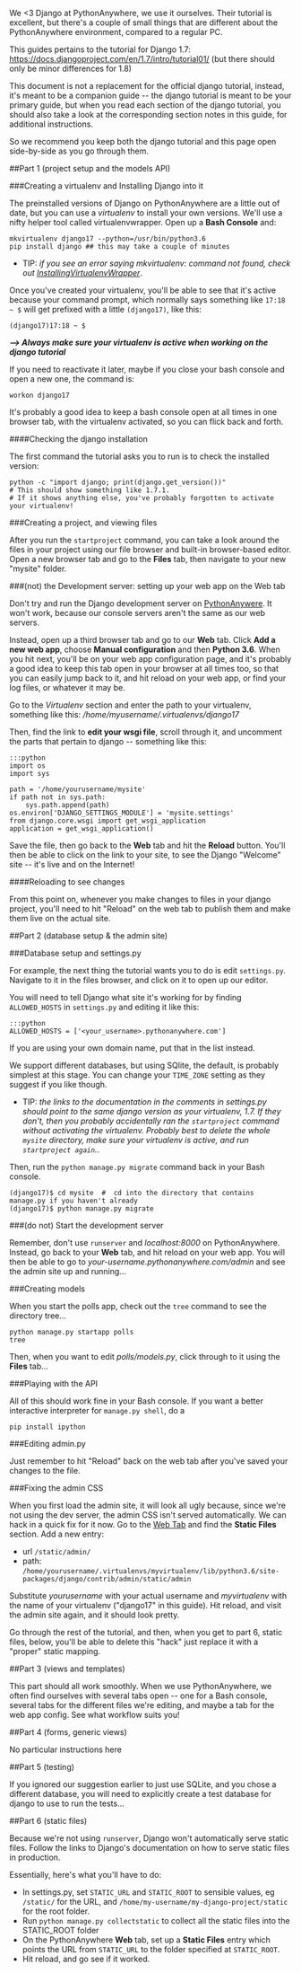 
<!--
.. title: Following the official Django Tutorial on PythonAnywhere
.. slug: FollowingTheDjangoTutorial
.. date: 2015-05-13 14:35:28 UTC+01:00
.. tags:
.. category:
.. link:
.. description:
.. type: text
-->



We &lt;3 Django at PythonAnywhere, we use it ourselves. Their tutorial is excellent, but there's a couple of small things that are different about the PythonAnywhere environment, compared to a regular PC.

This guides pertains to the tutorial for Django 1.7: <https://docs.djangoproject.com/en/1.7/intro/tutorial01/> (but there should only be minor differences for 1.8)

This document is not a replacement for the official django tutorial, instead, it's meant to be a companion guide -- the django tutorial is meant to be your primary guide, but when you read each section of the django tutorial, you should also take a look at the corresponding section notes in this guide, for additional instructions.

So we recommend you keep both the django tutorial and this page open side-by-side as you go through them.


##Part 1 (project setup and the models API)



###Creating a virtualenv and Installing Django into it


The preinstalled versions of Django on PythonAnywhere are a little out of date, but you can use a *virtualenv* to install your own versions. We'll use a nifty helper tool called virtualenvwrapper. Open up a **Bash Console** and:

    mkvirtualenv django17 --python=/usr/bin/python3.6
    pip install django ## this may take a couple of minutes


  * TIP: *if you see an error saying mkvirtualenv: command not found, check out [InstallingVirtualenvWrapper](/pages/InstallingVirtualenvWrapper)*.

Once you've created your virtualenv, you'll be able to see that it's active because your command prompt, which normally says something like `17:18 ~ $` will get prefixed with a little `(django17)`, like this:

    (django17)17:18 ~ $


***--&gt; Always make sure your virtualenv is active when working on the django tutorial***

If you need to reactivate it later, maybe if you close your bash console and open a new one, the command is:

    workon django17


It's probably a good idea to keep a bash console open at all times in one browser tab, with the virtualenv activated, so you can flick back and forth.


####Checking the django installation


The first command the tutorial asks you to run is to check the installed version:

    python -c "import django; print(django.get_version())"
    # This should show something like 1.7.1.
    # If it shows anything else, you've probably forgotten to activate your virtualenv!



###Creating a project, and viewing files


After you run the `startproject` command, you can take a look around the files in your project using our file browser and built-in browser-based editor. Open a new browser tab and go to the **Files** tab, then navigate to your new "mysite" folder.



###(not) the Development server: setting up your web app on the Web tab


Don't try and run the Django development server on [PythonAnywere](https://www.pythonanywhere.com/). It won't work, because our console servers aren't the same as our web servers.

Instead, open up a third browser tab and go to our **Web** tab. Click **Add a
new web app**, choose **Manual configuration** and then **Python 3.6**. When
you hit next, you'll be on your web app configuration page, and it's probably a
good idea to keep this tab open in your browser at all times too, so that you
can easily jump back to it, and hit reload on your web app, or find your log
files, or whatever it may be.

Go to the *Virtualenv* section and enter the path to your virtualenv, something like this: */home/myusername/.virtualenvs/django17*

Then, find the link to **edit your wsgi file**, scroll through it, and uncomment the parts that pertain to django -- something like this:


    :::python
    import os
    import sys

    path = '/home/yourusername/mysite'
    if path not in sys.path:
        sys.path.append(path)
    os.environ['DJANGO_SETTINGS_MODULE'] = 'mysite.settings'
    from django.core.wsgi import get_wsgi_application
    application = get_wsgi_application()



Save the file, then go back to the **Web** tab and hit the **Reload** button. You'll then be able to click on the link to your site, to see the Django "Welcome" site -- it's live and on the Internet!


####Reloading to see changes


From this point on, whenever you make changes to files in your django project, you'll need to hit "Reload" on the web tab to publish them and make them live on the actual site.


##Part 2 (database setup & the admin site)


###Database setup and settings.py


For example, the next thing the tutorial wants you to do is edit `settings.py`. Navigate to it in the files browser, and click on it to open up our editor.

You will need to tell Django what site it's working for by finding `ALLOWED_HOSTS` in `settings.py` and editing it like this:

    :::python
    ALLOWED_HOSTS = ['<your_username>.pythonanywhere.com']



If you are using your own domain name, put that in the list instead.

We support different databases, but using SQlite, the default, is probably simplest at this stage. You can change your `TIME_ZONE` setting as they suggest if you like though.

  * TIP: *the links to the documentation in the comments in settings.py should point to the same django version as your virtualenv, 1.7. If they don't, then you probably accidentally ran the `startproject` command without activating the virtualenv. Probably best to delete the whole `mysite` directory, make sure your virtualenv is active, and run `startproject again`.*.

Then, run the `python manage.py migrate` command back in your Bash console.

    (django17)$ cd mysite  #  cd into the directory that contains manage.py if you haven't already
    (django17)$ python manage.py migrate



###(do not) Start the development server


Remember, don't use `runserver` and *localhost:8000* on PythonAnywhere. Instead, go back to your **Web** tab, and hit reload on your web app. You will then be able to go to *your-username.pythonanywhere.com/admin* and see the admin site up and running...


###Creating models


When you start the polls app, check out the `tree` command to see the directory tree...

    python manage.py startapp polls
    tree


Then, when you want to edit *polls/models.py*, click through to it using the **Files** tab...


###Playing with the API


All of this should work fine in your Bash console. If you want a better interactive interpreter for `manage.py shell`, do a

    pip install ipython



###Editing admin.py


Just remember to hit "Reload" back on the web tab after you've saved your changes to the file.


###Fixing the admin CSS


When you first load the admin site, it will look all ugly because, since we're not using the dev server, the admin CSS isn't served automatically. We can hack in a quick fix for it now. Go to the [Web Tab](https://www.pythonanywhere.com/web_app_setup) and find the **Static Files** section. Add a new entry:

  * url `/static/admin/`
  * path: `/home/yourusername/.virtualenvs/myvirtualenv/lib/python3.6/site-packages/django/contrib/admin/static/admin`

Substitute *yourusername* with your actual username and *myvirtualenv* with the name of your virtualenv ("django17" in this guide). Hit reload, and visit the admin site again, and it should look pretty.

Go through the rest of the tutorial, and then, when you get to part 6, static files, below, you'll be able to delete this "hack" just replace it with a "proper" static mapping.


##Part 3 (views and templates)


This part should all work smoothly. When we use PythonAnywhere, we often find ourselves with several tabs open -- one for a Bash console, several tabs for the different files we're editing, and maybe a tab for the web app config. See what workflow suits you!


##Part 4 (forms, generic views)


No particular instructions here


##Part 5 (testing)


If you ignored our suggestion earlier to just use SQLite, and you chose a different database, you will need to explicitly create a test database for django to use to run the tests...


##Part 6 (static files)


Because we're not using `runserver`, Django won't automatically serve static files. Follow the links to Django's documentation on how to serve static files in production.

Essentially, here's what you'll have to do:

  * In settings.py, set `STATIC_URL` and `STATIC_ROOT` to sensible values, eg `/static/` for the URL, and `/home/my-username/my-django-project/static` for the root folder.
  * Run `python manage.py collectstatic` to collect all the static files into the STATIC_ROOT folder
  * On the PythonAnywhere **Web** tab, set up a **Static Files** entry which points the URL from `STATIC_URL` to the folder specified at `STATIC_ROOT`.
  * Hit reload, and go see if it worked.
